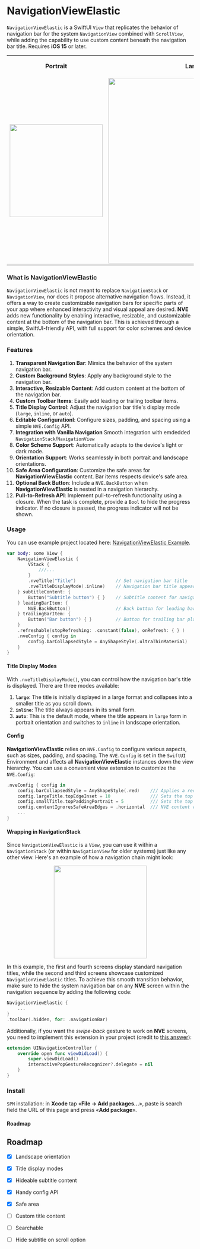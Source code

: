 # NavigationViewElastic
`NavigationViewElastic` is a SwiftUI `View` that replicates the behavior of navigation bar for the system `NavigationView` combined with `ScrollView`, while adding the capability to use custom content beneath the navigation bar title. Requires **iOS 15** or later.

<table>
    <tbody>
        <tr>
            <td> <p align="center"> <strong>Portrait</strong> </p> </td>
            <td> <p align="center"> <strong>Landscape</strong> </p> </td>
        </tr>
        <tr>
            <td>
              <img src="https://github.com/user-attachments/assets/70497361-57d8-461a-a497-3d917469e236" width="250">
            </td>
            <td>
              <img src="https://github.com/user-attachments/assets/e2bac2e4-d187-42c0-94e5-871d811915a5" width="500">
            </td>
        </tr>
    </tbody>
</table>

### What is NavigationViewElastic
`NavigationViewElastic` is not meant to replace `NavigationStack` or `NavigationView`, nor does it propose alternative navigation flows. Instead, it offers a way to create customizable navigation bars for specific parts of your app where enhanced interactivity and visual appeal are desired. **NVE** adds new functionality by enabling interactive, resizable, and customizable content at the bottom of the navigation bar. This is achieved through a simple, SwiftUI-friendly API, with full support for color schemes and device orientation.

### Features
1. **Transparent Navigation Bar**: Mimics the behavior of the system navigation bar.
2. **Custom Background Styles**: Apply any background style to the navigation bar.
3. **Interactive, Resizable Content**: Add custom content at the bottom of the navigation bar.
4. **Custom Toolbar Items**: Easily add leading or trailing toolbar items.
5. **Title Display Control**: Adjust the navigation bar title's display mode (`large`, `inline`, or `auto`).
6. **Editable Configurationl**: Configure sizes, padding, and spacing using a simple `NVE.Config` API.
7. **Integration with Vanilla Navigation** Smooth integration with emdedded `NavigationStack`/`NavigationView`
8. **Color Scheme Support**: Automatically adapts to the device's light or dark mode.
9. **Orientation Support**: Works seamlessly in both portrait and landscape orientations.
10. **Safe Area Configuration**: Customize the safe areas for **NavigationViewElastic** content. Bar items respects device's safe area.
11. **Optional Back Button**: Include a `NVE.BackButton` when **NavigationViewElastic** is nested in a navigation hierarchy.
13. **Pull-to-Refresh API**: Implement pull-to-refresh functionality using a closure. When the task is complete, provide a `Bool` to hide the progress indicator. If no closure is passed, the progress indicator will not be shown.

### Usage
You can use example project located here: [NavigationViewElastic Example](https://github.com/leekurg/NavigationViewElasticExample).

```swift
var body: some View {
    NavigationViewElastic {
        VStack {
            ///...
        }
        .nveTitle("Title")               // Set navigation bar title
        .nveTitleDisplayMode(.inline)    // Navigation bar title appears in minimized form
    } subtitleContent: {
        Button("Subtitle button") { }    // Subtitle content for navigation bar
    } leadingBarItem: {
        NVE.BackButton()                 // Back button for leading bar placement
    } trailingBarItem: {
        Button("Bar button") { }         // Button for trailing bar placement
    }
    .refreshable(stopRefreshing: .constant(false), onRefresh: { } )    // Perform action on swipe-to-refresh gesture
    .nveConfig { config in
        config.barCollapsedStyle = AnyShapeStyle(.ultraThinMaterial)    // Style bar's background in collapsed form
    }
}
```

#### Title Display Modes

With `.nveTitleDisplayMode()`, you can control how the navigation bar's title is displayed. There are three modes available:

1. **`large`**: The title is initially displayed in a large format and collapses into a smaller title as you scroll down.
2. **`inline`**: The title always appears in its small form.
3. **`auto`**: This is the default mode, where the title appears in `large` form in portrait orientation and switches to `inline` in landscape orientation.

#### Config

**NavigationViewElastic** relies on `NVE.Config` to configure various aspects, such as sizes, padding, and spacing. The `NVE.Config` is set in the 
`SwiftUI` Environment and affects all **NavigationViewElastic** instances down the view hierarchy. You can use a convenient view extension to customize the `NVE.Config`:

```swift
.nveConfig { config in
    config.barCollapsedStyle = AnyShapeStyle(.red)    /// Applies a red background color to the bar when collapsed
    config.largeTitle.topEdgeInset = 10               /// Sets the top edge inset for the large title
    config.smallTitle.topPaddingPortrait = 5          /// Sets the top padding for the small title in portrait mode
    config.contentIgnoresSafeAreaEdges = .horizontal  /// NVE content will ignore horizontal safe area insets
    ...
}
```

#### Wrapping in NavigationStack
Since `NavigationViewElastic` is a `View`, you can use it within a `NavigationStack` (or within `NavigationView` for older systems) just like any other view. Here's an example of how a navigation chain might look:

<p align="center">
    <img src="https://github.com/user-attachments/assets/06732307-0bc4-4ec1-b128-c1bf537b4db9" width="250">
</p>

In this example, the first and fourth screens display standard navigation titles, while the second and third screens showcase customized `NavigationViewElastic` titles. To achieve this smooth transition behavior, make sure to hide the system navigation bar on any **NVE** screen within the navigation sequence by adding the following code:

```swift
NavigationViewElastic {
    ...
}
.toolbar(.hidden, for: .navigationBar)
```
Additionally, if you want the *swipe-back* gesture to work on **NVE** screens, you need to implement this extension in your project (credit to [this answer](https://stackoverflow.com/a/68650943)):

```swift
extension UINavigationController {
    override open func viewDidLoad() {
        super.viewDidLoad()
        interactivePopGestureRecognizer?.delegate = nil
    }
}
```

### Install
`SPM` installation: in **Xcode** tap «**File → Add packages…**», paste is search field the URL of this page and press «**Add package**».

#### Roadmap
## Roadmap
- [x] Landscape orientation
- [x] Title display modes
- [x] Hideable subtitle content
- [x] Handy config API
- [x] Safe area
- [ ] Custom title content
- [ ] Searchable
- [ ] Hide subtitle on scroll option

